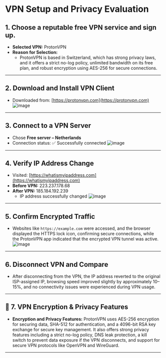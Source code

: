 #  VPN Setup and Privacy Evaluation

## 1. Choose a reputable free VPN service and sign up.

- **Selected VPN:** ProtonVPN  
- **Reason for Selection:**  
  - ProtonVPN is based in Switzerland, which has strong privacy laws, and it offers a strict no-log policy, unlimited bandwidth on its free plan, and robust encryption using AES-256 for secure connections.

---

##  2. Download and Install VPN Client

- Downloaded from: [https://protonvpn.com](https://protonvpn.com)  
![image](https://github.com/user-attachments/assets/4c670cc2-c551-4322-b524-71e3dcc2efaf)
  

---

## 3. Connect to a VPN Server

- Chose **Free server – Netherlands**  
- Connection status: ✅ Successfully connected
![image](https://github.com/user-attachments/assets/49ae3a53-3674-4750-a5b8-e305dee17db6)

---

## 4. Verify IP Address Change

- Visited: [https://whatismyipaddress.com](https://whatismyipaddress.com)  
- **Before VPN:**  223.237.178.68  
- **After VPN:** 185.184.192.239 
  - IP address successfully changed
![image](https://github.com/user-attachments/assets/e5d37bed-a6ad-4070-9cb5-838a7086ab6d)

---

## 5. Confirm Encrypted Traffic

- Websites like `https://example.com` were accessed, and the browser displayed the HTTPS lock icon, confirming secure connections, while the ProtonVPN app indicated that the encrypted VPN tunnel was active.
![image](https://github.com/user-attachments/assets/ae51d4a5-7a25-4942-995a-782cfdd93870)

---

## 6. Disconnect VPN and Compare

- After disconnecting from the VPN, the IP address reverted to the original ISP-assigned IP, browsing speed improved slightly by approximately 10–15%, and no connectivity issues were experienced during VPN usage.
---

## 🔐 7. VPN Encryption & Privacy Features

- **Encryption and Privacy Features:** ProtonVPN uses AES-256 encryption for securing data, SHA-512 for authentication, and a 4096-bit RSA key exchange for secure key management. It also offers strong privacy features including a strict no-log policy, DNS leak protection, a kill switch to prevent data exposure if the VPN disconnects, and support for secure VPN protocols like OpenVPN and WireGuard.

---


